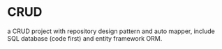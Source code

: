 # CRUD
a CRUD project with repository design pattern and auto mapper, include SQL database (code first) and entity framework ORM.
